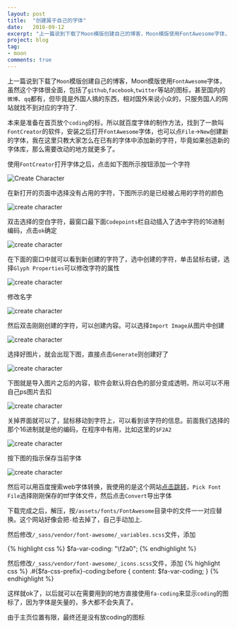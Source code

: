 ```yaml
---
layout: post
title:  "创建属于自己的字体"
date:   2016-09-12
excerpt: "上一篇说到下载了Moon模版创建自己的博客，Moon模版使用FontAwesome字体，虽然这个字体很全面，包括了github,facebook,twitter等站的图标，甚至国内的微博、qq都有，但毕竟是外国人搞的东西，相对国外来说小众的，只服务国人的网站就找不到对应的字符了."
project: blog
tag:
- moon
comments: true
---
```


上一篇说到下载了`Moon`模版创建自己的博客，Moon模版使用`FontAwesome`字体，虽然这个字体很全面，包括了`github`,`facebook`,`twitter`等站的图标，甚至国内的`微博`、`qq`都有，但毕竟是外国人搞的东西，相对国外来说小众的，只服务国人的网站就找不到对应的字符了.

本来是准备在首页放个`coding`的标，所以就百度字体的制作方法，找到了一款叫`FontCreator`的软件，安装之后打开`FontAwesome`字体，也可以点`File`->`New`创建新的字体，我在这里只教大家怎么在已有的字体中添加新的字符，毕竟如果创造新的字体库，那么需要改动的地方就更多了。

使用`FontCreator`打开字体之后，点击如下图所示按钮添加一个字符

![Create Character](/assets/img/posts/2/1.png)

在新打开的页面中选择没有占用的字符，下图所示的是已经被占用的字符的颜色

![create character](/assets/img/posts/2/2.png)

双击选择的空白字符，最窗口最下面`Codepoints`栏自动插入了选中字符的16进制编码，点击`ok`确定

![create character](/assets/img/posts/2/3.png)

在下面的窗口中就可以看到新创建的字符了，选中创建的字符，单击鼠标右键，选择`Glyph Properties`可以修改字符的属性

![create character](/assets/img/posts/2/4.png)

修改名字

![create character](/assets/img/posts/2/5.png)

然后双击刚刚创建的字符，可以创建内容。可以选择`Import Image`从图片中创建

![create character](/assets/img/posts/2/6.png)

选择好图片，就会出现下图，直接点击`Generate`则创建好了

![create character](/assets/img/posts/2/7.png)

下图就是导入图片之后的内容，软件会默认将白色的部分变成透明，所以可以不用自己ps图片去扣

![create character](/assets/img/posts/2/8.png)

关掉界面就可以了，鼠标移动到字符上，可以看到该字符的信息。前面我们选择的那个16进制就是他的编码，在程序中有用，比如这里的`$F2A2`

![create character](/assets/img/posts/2/9.png)

按下图的指示保存当前字体

![create character](/assets/img/posts/2/10.png)

然后可以用百度搜索web字体转换，我使用的是这个网站[点击跳转](https://everythingfonts.com/font-face)，`Pick Font File`选择刚刚保存的ttf字体文件，然后点击`Convert`导出字体

下载完成之后，解压，按`/assets/fonts/FontAwesome`目录中的文件一一对应替换。这个网站好像会把`-`给去掉了，自己手动加上.

然后修改`/_sass/vendor/font-awesome/_variables.scss`文件，添加

{% highlight css %}
$fa-var-coding: "\f2a0";
{% endhighlight %}

然后修改`/_sass/vendor/font-awesome/_icons.scss`文件，添加
{% highlight css %}
.#{$fa-css-prefix}-coding:before { content: $fa-var-coding; }
{% endhighlight %}

这样就ok了，以后就可以在需要用到的地方直接使用`fa-coding`来显示`coding`的图标了，因为字体是矢量的，多大都不会失真了。

由于主页位置有限，最终还是没有放coding的图标